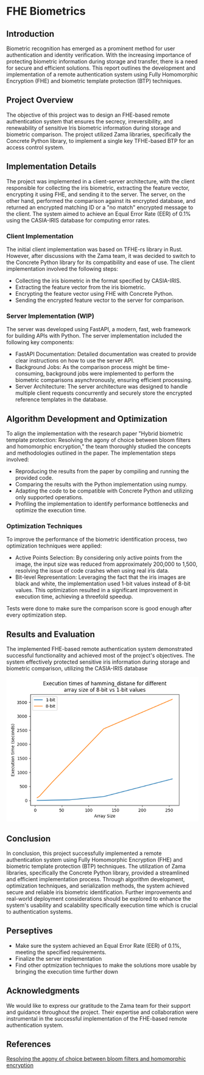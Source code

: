 # FHE Biometrics
## Introduction

Biometric recognition has emerged as a prominent method for user authentication and identity verification. With the increasing importance of protecting biometric information during storage and transfer, there is a need for secure and efficient solutions. This report outlines the development and implementation of a remote authentication system using Fully Homomorphic Encryption (FHE) and biometric template protection (BTP) techniques.

## Project Overview

The objective of this project was to design an FHE-based remote authentication system that ensures the secrecy, irreversibility, and renewability of sensitive Iris biometric information during storage and biometric comparison. The project utilized Zama libraries, specifically the Concrete Python library, to implement a single key TFHE-based BTP for an access control system.

## Implementation Details

The project was implemented in a client-server architecture, with the client responsible for collecting the iris biometric, extracting the feature vector, encrypting it using FHE, and sending it to the server. The server, on the other hand, performed the comparison against its encrypted database, and returned an encrypted matching ID or a "no match" encrypted message to the client. The system aimed to achieve an Equal Error Rate (EER) of 0.1% using the CASIA-IRIS database for computing error rates.

### Client Implementation

The initial client implementation was based on TFHE-rs library in Rust. However, after discussions with the Zama team, it was decided to switch to the Concrete Python library for its compatibility and ease of use. The client implementation involved the following steps:

- Collecting the iris biometric in the format specified by CASIA-IRIS.
- Extracting the feature vector from the iris biometric.
- Encrypting the feature vector using FHE with Concrete Python.
- Sending the encrypted feature vector to the server for comparison.

### Server Implementation (WIP)

The server was developed using FastAPI, a modern, fast, web framework for building APIs with Python. The server implementation included the following key components:

- FastAPI Documentation: Detailed documentation was created to provide clear instructions on how to use the server API.
- Background Jobs: As the comparison process might be time-consuming, background jobs were implemented to perform the biometric comparisons asynchronously, ensuring efficient processing.
- Server Architecture: The server architecture was designed to handle multiple client requests concurrently and securely store the encrypted reference templates in the database.

## Algorithm Development and Optimization

To align the implementation with the research paper "Hybrid biometric template protection: Resolving the agony of choice between bloom filters and homomorphic encryption," the team thoroughly studied the concepts and methodologies outlined in the paper. The implementation steps involved:

- Reproducing the results from the paper by compiling and running the provided code.
- Comparing the results with the Python implementation using numpy.
- Adapting the code to be compatible with Concrete Python and utilizing only supported operations.
- Profiling the implementation to identify performance bottlenecks and optimize the execution time.

### Optimization Techniques

To improve the performance of the biometric identification process, two optimization techniques were applied:

- Active Points Selection: By considering only active points from the image, the input size was reduced from approximately 200,000 to 1,500, resolving the issue of code crashes when using real iris data.
- Bit-level Representation: Leveraging the fact that the iris images are black and white, the implementation used 1-bit values instead of 8-bit values. This optimization resulted in a significant improvement in execution time, achieving a threefold speedup.

Tests were done to make sure the comparison score is good enough after every optimization step.

## Results and Evaluation

The implemented FHE-based remote authentication system demonstrated successful functionality and achieved most of the project's objectives. The system effectively protected sensitive iris information during storage and biometric comparison, utilizing the CASIA-IRIS database

![Hamming Distance Test](notebooks/hamming_distance_test.png)

## Conclusion

In conclusion, this project successfully implemented a remote authentication system using Fully Homomorphic Encryption (FHE) and biometric template protection (BTP) techniques. The utilization of Zama libraries, specifically the Concrete Python library, provided a streamlined and efficient implementation process. Through algorithm development, optimization techniques, and serialization methods, the system achieved secure and reliable iris biometric identification. Further improvements and real-world deployment considerations should be explored to enhance the system's usability and scalability specifically execution time which is crucial to authentication systems.

## Perseptives

- Make sure the system achieved an Equal Error Rate (EER) of 0.1%, meeting the specified requirements.
- Finalize the server implementation
- Find other optmization techniques to make the solutions more usable by bringing the execution time further down

## Acknowledgments

We would like to express our gratitude to the Zama team for their support and guidance throughout the project. Their expertise and collaboration were instrumental in the successful implementation of the FHE-based remote authentication system.

## References

[Resolving the agony of choice between bloom filters and homomorphic encryption](https://ietresearch.onlinelibrary.wiley.com/doi/10.1049/bme2.12075)
